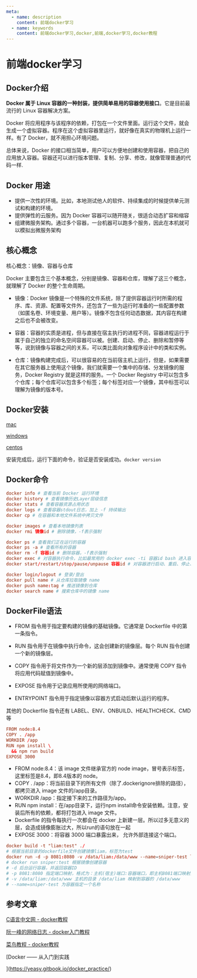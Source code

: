 ```yaml
---
meta:
  - name: description
    content: 前端docker学习
  - name: keywords
    content: 前端docker学习,docker,前端,docker学习,docker教程
---
```

# 前端docker学习

## Docker介绍

**Docker 属于 Linux 容器的一种封装，提供简单易用的容器使用接口**。它是目前最流行的 Linux 容器解决方案。

Docker 将应用程序与该程序的依赖，打包在一个文件里面。运行这个文件，就会生成一个虚拟容器。程序在这个虚拟容器里运行，就好像在真实的物理机上运行一样。有了 Docker，就不用担心环境问题。

总体来说，Docker 的接口相当简单，用户可以方便地创建和使用容器，把自己的应用放入容器。容器还可以进行版本管理、复制、分享、修改，就像管理普通的代码一样.

## Docker 用途

+ 提供一次性的环境。比如，本地测试他人的软件、持续集成的时候提供单元测试和构建的环境。
+ 提供弹性的云服务。因为 Docker 容器可以随开随关，很适合动态扩容和缩容
+ 组建微服务架构。通过多个容器，一台机器可以跑多个服务，因此在本机就可以模拟出微服务架构

## 核心概念

核心概念：镜像、容器与仓库

Docker 主要包含三个基本概念，分别是镜像、容器和仓库，理解了这三个概念，就理解了 Docker 的整个生命周期。

+ 镜像：Docker 镜像是一个特殊的文件系统，除了提供容器运行时所需的程序、库、资源、配置等文件外，还包含了一些为运行时准备的一些配置参数（如匿名卷、环境变量、用户等）。镜像不包含任何动态数据，其内容在构建之后也不会被改变。

+ 容器：容器的实质是进程，但与直接在宿主执行的进程不同，容器进程运行于属于自己的独立的命名空间容器可以被。创建、启动、停止、删除和暂停等等，说到镜像与容器之间的关系，可以类比面向对象程序设计中的类和实例。

+ 仓库：镜像构建完成后，可以很容易的在当前宿主机上运行，但是，如果需要在其它服务器上使用这个镜像，我们就需要一个集中的存储、分发镜像的服务，Docker Registry 就是这样的服务。一个 Docker Registry 中可以包含多个仓库；每个仓库可以包含多个标签；每个标签对应一个镜像，其中标签可以理解为镜像的版本号。

## Docker安装

[mac](https://docs.docker.com/docker-for-mac/install/)

[windows](https://docs.docker.com/docker-for-windows/install/)

[centos](https://docs.docker.com/engine/install/centos/)

安装完成后，运行下面的命令，验证是否安装成功。`docker version`

## Docker命令

```conf
docker info # 查看当前 Docker 运行环境
docker history # 查看镜像历史Layer层级信息
docker stats # 查看容器资源占用状态
docker logs # 查看容器stdout日志，加上 -f 持续输出
docker cp # 在容器和本地文件系统中拷贝文件

docker images # 查看本地镜像列表
docker rmi 镜像id # 删除镜像，-f表示强制

docker ps # 查看我们正在运行的容器
docker ps -a # 查看所有的容器
docker rm -f 容器id # 删除容器，-f表示强制
docker exec # 对容器执行命令，比如最常用的 docker exec -ti 容器id bash 进入容器终端 exit退出
docker start/restart/stop/pause/unpause 容器id # 对容器进行启动、重启、停止、暂停和取消暂停操作

docker login/logout # 登录/登出
docker pull name # 从仓库拉取镜像 name
docker push name:tag # 推送镜像到仓库
docker search name # 搜索仓库中的镜像 name

```

## DockerFile语法

+ FROM 指令用于指定要构建的镜像的基础镜像。它通常是 Dockerfile 中的第一条指令。

+ RUN 指令用于在镜像中执行命令，这会创建新的镜像层。每个 RUN 指令创建一个新的镜像层。

+ COPY 指令用于将文件作为一个新的层添加到镜像中。通常使用 COPY 指令将应用代码赋值到镜像中。

+ EXPOSE 指令用于记录应用所使用的网络端口。

+ ENTRYPOINT 指令用于指定镜像以容器方式启动后默认运行的程序。

其他的 Dockerfile 指令还有 LABEL、ENV、ONBUILD、HEALTHCHECK、CMD 等

```conf
FROM node:8.4
COPY . /app
WORKDIR /app
RUN npm install \
  && npm run build
EXPOSE 3000
```

+ FROM node:8.4：该 image 文件继承官方的 node image，冒号表示标签，这里标签是8.4，即8.4版本的 node。
+ COPY . /app：将当前目录下的所有文件（除了.dockerignore排除的路径），都拷贝进入 image 文件的/app目录。
+ WORKDIR /app：指定接下来的工作路径为/app。
+ RUN npm install：在/app目录下，运行npm install命令安装依赖。注意，安装后所有的依赖，都将打包进入 image 文件。
+ Dockerfile 的指令每执行一次都会在 docker 上新建一层。所以过多无意义的层，会造成镜像膨胀过大，所以run的语句放在一起
+ EXPOSE 3000：将容器 3000 端口暴露出来， 允许外部连接这个端口。

```conf
docker build -t "liam:test" ./
# 根据当前目录的dockerfile文件创建镜像liam，标签为test
docker run -d -p 8081:8080 -v /data/liam:/data/www --name=sniper-test liam:test
# docker run sniper:test 根据镜像创建容器
# -d 后台运行容器，并返回容器ID
# -p 8081:8080 指定端口映射，格式为：主机(宿主)端口:容器端口，即主机8081端口映射到docker容器内部端口8080
# -v /data/liam:/data/www 主机的目录 /data/liam 映射到容器的 /data/www
# --name=sniper-test 为容器指定一个名称
```

## 参考文章

[C语言中文网 - docker教程](http://c.biancheng.net/docker/)

[阮一峰的网络日志 - docker入门教程](https://www.ruanyifeng.com/blog/2018/02/docker-tutorial.html)

[菜鸟教程 - docker教程](https://www.runoob.com/docker/docker-tutorial.html)

[Docker —— 从入门到实践

](https://yeasy.gitbook.io/docker_practice/)
